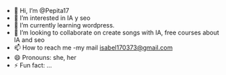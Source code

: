 - 👋 Hi, I’m @Pepita17
- 👀 I’m interested in IA y seo
- 🌱 I’m currently learning wordpress.
- 💞️ I’m looking to collaborate on create songs with IA, free courses about IA and seo
- 📫 How to reach me -my mail isabel170373@gmail.com
- 😄 Pronouns: she, her
- ⚡ Fun fact: ...

<!---
Pepita17/Pepita17 is a ✨ special ✨ repository because its `README.md` (this file) appears on your GitHub profile.
You can click the Preview link to take a look at your changes.
--->
